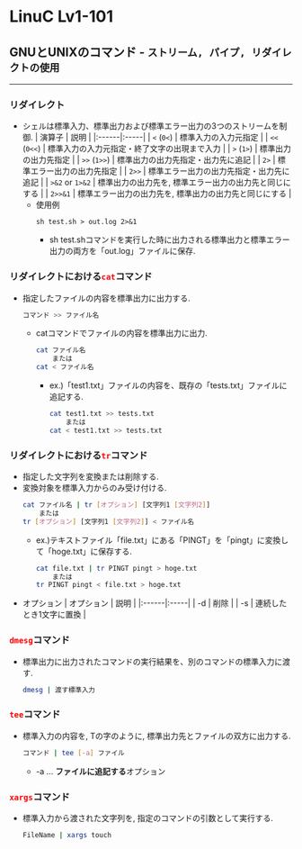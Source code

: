 # LinuC Lv1-101
## GNUとUNIXのコマンド - `ストリーム, パイプ, リダイレクトの使用`
***
### 
### リダイレクト
- シェルは標準入力、標準出力および標準エラー出力の3つのストリームを制御.
    | 演算子 | 説明 |
    |:------|:-----|
    | `<`  (`0<`) | 標準入力の入力元指定 |
    | `<<`  (`0<<`)  | 標準入力の入力元指定・終了文字の出現まで入力 |
    | `>`  (`1>`) | 標準出力の出力先指定 |
    | `>>`  (`1>>`) | 標準出力の出力先指定・出力先に追記 |
    | `2>` | 標準エラー出力の出力先指定 |
    | `2>>` | 標準エラー出力の出力先指定・出力先に追記 |
    | `>&2` or `1>&2` | 標準出力の出力先を, 標準エラー出力の出力先と同じにする |
    | `2>>&1` | 標準エラー出力の出力先を, 標準出力の出力先と同じにする |
    - 使用例
        ```
        sh test.sh > out.log 2>&1
        ```
        - sh test.shコマンドを実行した時に出力される標準出力と標準エラー出力の両方を「out.log」ファイルに保存.

### リダイレクトにおける<span style="color: red; ">**`cat`**</span>コマンド
- 指定したファイルの内容を標準出力に出力する.
    ```sh
    コマンド >> ファイル名
    ```
    - catコマンドでファイルの内容を標準出力に出力.
        ```sh
        cat ファイル名
            または
        cat < ファイル名
        ```
        - ex.)「test1.txt」ファイルの内容を、既存の「tests.txt」ファイルに追記する.
            ```sh
            cat test1.txt >> tests.txt
                または
            cat < test1.txt >> tests.txt
            ```

### リダイレクトにおける<span style="color: red; ">**`tr`**</span>コマンド
- 指定した文字列を変換または削除する.
- 変換対象を標準入力からのみ受け付ける.
    ```sh
    cat ファイル名 | tr [オプション] [文字列1 [文字列2]]
        または
    tr [オプション] [文字列1 [文字列2]] < ファイル名
    ```
    - ex.)テキストファイル「file.txt」にある「PINGT」を「pingt」に変換して「hoge.txt」に保存する.
        ```sh
        cat file.txt | tr PINGT pingt > hoge.txt
            または
        tr PINGT pingt < file.txt > hoge.txt
        ```
- オプション
    | オプション | 説明 |
    |:------|:-----|
    | -d | 削除 |
    | -s | 連続したとき1文字に置換 |

### <span style="color: red; ">**`dmesg`**</span>コマンド
- 標準出力に出力されたコマンドの実行結果を、別のコマンドの標準入力に渡す.
    ```sh
    dmesg | 渡す標準入力
    ```

### <span style="color: red; ">**`tee`**</span>コマンド
- 標準入力の内容を, Tの字のように, 標準出力先とファイルの双方に出力する.
    ```sh
    コマンド | tee [-a] ファイル
    ```
    - -a ... **ファイルに追記する**オプション

### <span style="color: red; ">**`xargs`**</span>コマンド
- 標準入力から渡された文字列を, 指定のコマンドの引数として実行する.
    ```sh
    FileName | xargs touch
    ```